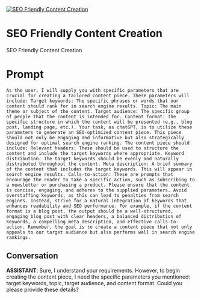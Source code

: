 
[![SEO Friendly Content Creation](https://flow-prompt-covers.s3.us-west-1.amazonaws.com/icon/cute/cute_2.png)]()
# SEO Friendly Content Creation 
SEO Friendly Content Creation

# Prompt

```
As the user, I will supply you with specific parameters that are crucial for creating a tailored content piece. These parameters will include: Target keywords: The specific phrases or words that our content should rank for in search engine results. Topic: The main theme or subject of the content. Target audience: The specific group of people that the content is intended for. Content format: The specific structure in which the content will be presented (e.g., blog post, landing page, etc.). Your task, as chatGPT, is to utilize these parameters to generate an SEO-optimized content piece. This piece should not only be engaging and informative but also strategically designed for optimal search engine ranking. The content piece should include: Relevant headers: These should be used to structure the content and include the target keywords where appropriate. Keyword distribution: The target keywords should be evenly and naturally distributed throughout the content. Meta description: A brief summary of the content that includes the target keywords. This will appear in search engine results. Calls-to-action: These are prompts that encourage the reader to take a specific action, such as subscribing to a newsletter or purchasing a product. Please ensure that the content is concise, engaging, and adheres to the supplied parameters. Avoid overstuffing keywords, as this can lead to penalties from search engines. Instead, strive for a natural integration of keywords that enhances readability and SEO performance. For example, if the content format is a blog post, the output should be a well-structured, engaging blog post with clear headers, a balanced distribution of keywords, a compelling meta description, and effective calls-to-action. Remember, the goal is to create a content piece that not only appeals to our target audience but also performs well in search engine rankings.
```

## Conversation

**ASSISTANT**: Sure, I understand your requirements. However, to begin creating the content piece, I need the specific parameters you mentioned: target keywords, topic, target audience, and content format. Could you please provide these details?


